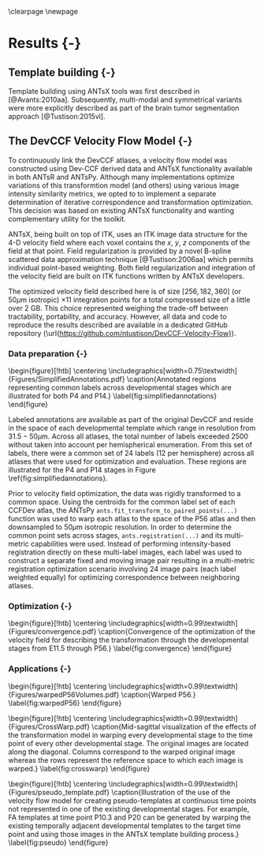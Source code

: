 \clearpage
\newpage

# Results {-}

## Template building {-}

Template building using ANTsX tools was first described in [@Avants:2010aa].
Subsequently, multi-modal and symmetrical variants were more explicitly 
described as part of the brain tumor segmentation approach [@Tustison:2015vl].

<!--
Each symmetric template is an intensity and morphological average of multiple
male and female samples with a sample size ranging from 6 to 14 (Extended Data
Table 1). After stitching, images were preprocessed for template construction.
MRI data preprocessing involved (1) digital postnatal brain extraction and (2)
sample orientation correction. LSFM data preprocessing involved (1) image
resampling to 3 sizes: 50 μm, 20 μm, and 10 μm isotropic voxel resolution, and
(2) sample orientation correction to ensure all images were facing the same
direction. To ensure template symmetry, each preprocessed image was duplicated
and reflected across the sagittal midline, doubling the number of input datasets
used in the template construction pipeline. Template construction, using
functionality contained in ANTs34,74, was employed on Penn State’s
High-Performance Computing system (HPC). Briefly, starting from an initial
template estimate derived as the average image of the input cohort, this
function iteratively performed three steps: (1) non-linearly registered each
input image to the current estimate of the template, (2) voxel-wise averaged the
warped images, and (3) applied the average transform to the resulting image from
step 2 to update the morphology of the current estimate of the template.
Iterations continued until the template shape and intensity values stabilized.
MRI templates were constructed at their imaged resolution using ADC MRI
contrasts for initial postnatal templates and diffusion weighted imaging (DWI)
contrasts for embryonic templates. Once the initial MRI template was
constructed, the sample to template warp fields were applied to all MRI
contrasts for each sample. Warped samples were averaged to construct templates
for each contrast. LSFM templates were constructed from autofluorescence data
collected from C57bl/6J mice and transgenic mice with a C57bl/6J background. To
save memory and improve speed, LSFM templates were initially constructed at 50
μm isotropic resolution. This template was resampled for template construction
initialization at 20 μm isotropic resolution, a process repeated to construct
the final LSFM template with 10 μm isotropic resolution input images.
-->

## The DevCCF Velocity Flow Model {-}

To continuously link the DevCCF atlases, a velocity flow model was constructed
using Dev-CCF derived data and ANTsX functionality available in both ANTsR
and ANTsPy.  Although many implementations optimize variations of this transformtion 
model (and others) using various image intensity similarity metrics, we opted to 
to implement a separate determination of iterative correspondence and transformation 
optimization.  This decision was based on existing ANTsX functionality and wanting 
complementary utility for the toolkit.

ANTsX, being built on top of ITK, uses an ITK image data structure for the 4-D
velocity field where each voxel contains the $x$, $y$, $z$ components of the
field at that point. Field regularization is provided by a novel B-spline
scattered data approximation technique [@Tustison:2006aa] which permits
individual point-based weighting.  Both field regularization and integration of
the velocity field are built on ITK functions written by ANTsX developers.  

The optimized velocity field described here is of size $[256, 182, 360]$
(or $50 \mu$m isotropic) $\times 11$ integration points for a total compressed
size of a little over 2 GB.  This choice represented weighing the trade-off 
between tractability, portability, and accuracy.  However,  all
data and code to reproduce the results described are available in a dedicated 
GitHub repository (\url{https://github.com/ntustison/DevCCF-Velocity-Flow}).

### Data preparation {-}

\begin{figure}[!htb]
\centering
\includegraphics[width=0.75\textwidth]{Figures/SimplifiedAnnotations.pdf}
\caption{Annotated regions representing common labels across developmental stages which
are illustrated for both P4 and P14.}
\label{fig:simplifiedannotations}
\end{figure}

Labeled annotations are available as part of the original DevCCF and reside
in the space of each developmental template which range in resolution from 
$31.5-50 \mu$m.  Across all atlases, the total number of labels exceeded 
2500 without taken into account per hemispherical enumeration.  From this 
set of labels, there were a common set of 24 labels (12 per hemisphere) across 
all atlases that were used for optimization and evaluation.  These regions are 
illustrated for the P4 and P14 stages in Figure \ref{fig:simplifiedannotations}.

Prior to velocity field optimization, the data was rigidly transformed
to a common space.  Using the centroids for the common label set of each CCFDev
atlas, the ANTsPy ``ants.fit_transform_to_paired_points(...)`` function was used to
warp each atlas to the space of the P56 atlas and then downsampled to $50 \mu$m
isotropic resolution.  In order to determine the common point sets across
stages, ``ants.registration(...)`` and its multi-metric capabilities were used.
Instead of performing intensity-based registration directly on these multi-label
images, each label was used to construct a separate fixed and moving image pair
resulting in a multi-metric registration optimization scenario involving 24
image pairs (each label weighted equally) for optimizing correspondence between 
neighboring atlases.

### Optimization {-}

\begin{figure}[!htb]
\centering
\includegraphics[width=0.99\textwidth]{Figures/convergence.pdf}
\caption{Convergence of the optimization of the velocity field for describing the 
transformation through the developmental stages from E11.5 through P56.}
\label{fig:convergence}
\end{figure}

### Applications {-}

\begin{figure}[!htb]
\centering
\includegraphics[width=0.99\textwidth]{Figures/warpedP56Volumes.pdf}
\caption{Warped P56.}
\label{fig:warpedP56}
\end{figure}

\begin{figure}[!htb]
\centering
\includegraphics[width=0.99\textwidth]{Figures/CrossWarp.pdf}
\caption{Mid-sagittal visualization of the effects of the transformation model in
warping every developmental stage to the time point of every other developmental
stage.  The original images are located along the diagonal.  Columns correspond
to the warped original image whereas the rows represent the reference space to which
each image is warped.}
\label{fig:crosswarp}
\end{figure}

\begin{figure}[!htb]
\centering
\includegraphics[width=0.99\textwidth]{Figures/pseudo_template.pdf}
\caption{Illustration of the use of the velocity flow model for creating pseudo-templates
at continuous time points not represented in one of the existing developmental stages.
For example, FA templates at time point P10.3 and P20 can be generated by warping the 
existing temporally adjacent developmental templates to the target time point and using 
those images in the ANTsX template building process.}
\label{fig:pseudo}
\end{figure}


